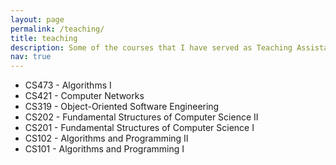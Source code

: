 ```yaml
---
layout: page
permalink: /teaching/
title: teaching
description: Some of the courses that I have served as Teaching Assistant (TA) since 2012 
nav: true
---
```


- CS473 - Algorithms I
- CS421 - Computer Networks
- CS319 - Object-Oriented Software Engineering
- CS202 - Fundamental Structures of Computer Science II
- CS201 - Fundamental Structures of Computer Science I
- CS102 - Algorithms and Programming II
- CS101 - Algorithms and Programming I

